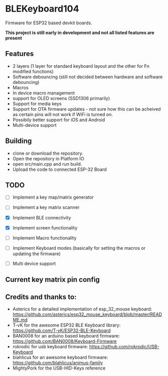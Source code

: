 # BLEKeyboard104

Firmware for ESP32 based devkit boards.

**This project is still early in development and not all listed features are present**

## Features
- 2 layers (1 layer for standard keyboard layout and the other for Fn modified functions)
- Software debouncing (still not decided between hardware and software debouncing)
- Macros
- In device macro management
- support for OLED screens (SSD1306 primarily)
- Support for media keys
- Support for OTA firmware updates - not sure how this can be acheived as certain pins will not work if WiFi is turned on.
- Possibily better support for iOS and Android
- Multi-device support

## Building
- clone or download the repository.
- Open the repository in Platform IO
- open src/main.cpp and run build.
- Upload the code to connected ESP-32 Board

## TODO
- [ ] Implement a key map/matrix generator
- [ ] Implement a key matrix scanner
- [x] Implement BLE connectivity
- [x] Implement screen functionality
- [ ] Implement Macro functionality
- [ ] Implement Keyboard modes (basically for setting the macros or updating the firmware)
- [ ] Multi device support


## Current key matrix pin config



## Credits and thanks to:
- Asterics for a detailed implementation of esp_32_mouse keyboard: https://github.com/asterics/esp32_mouse_keyboard/blob/master/README.md
- T-vK for the awesome ESP32 BLE Keyboard library: https://github.com/T-vK/ESP32-BLE-Keyboard
- BAN0008 for an arduino based keyboard firmware: https://github.com/BAN0008/Keyboard-Firmware
- rokrodic for usb keyboard firmware: https://github.com/rokrodic/USB-Keyboard
- blahlicus for an awesome keyboard firmware: https://github.com/blahlicus/animus-family
- MightyPork for the USB-HID-Keys reference